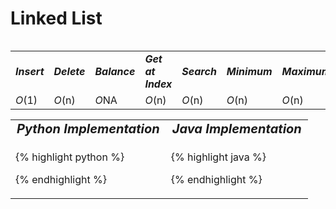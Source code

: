 # Linked List
<table>
    <tr>
        <table>
            <tr>
                <td><strong><i>Insert</i></strong></td>
                <td><strong><i>Delete</i></strong></td>
                <td><strong><i>Balance</i></strong></td>
                <td><strong><i>Get at Index</i></strong></td>
                <td><strong><i>Search</i></strong></td>
                <td><strong><i>Minimum</i></strong></td>
                <td><strong><i>Maximum</i></strong></td>
                <td><strong><i>Space</i></strong></td>
            </tr>
            <tr>
                <td><i>O</i>(1)</td>
                <td><i>O</i>(n)</td>
                <td><i>O</i>NA</td>
                <td><i>O</i>(n)</td>
                <td><i>O</i>(n)</td>
                <td><i>O</i>(n)</td>
                <td><i>O</i>(n)</td>
                <td><i>O</i>(n)</td>
            </tr>
        </table>
    </tr>
    <tr>
        <table>
            <tr style="text-align: center; font-size:20px;">
                <td><strong><i>Python Implementation</i></strong></td>
                <td><strong><i>Java Implementation</i></strong></td>
            </tr>
            <tr>
                <td class="code" markdown="block" style="vertical-align: top;">
                    
{% highlight python %}
          
{% endhighlight %}

<td class="code" markdown="block" style="vertical-align: top;">
    
{% highlight java %}

{% endhighlight %}